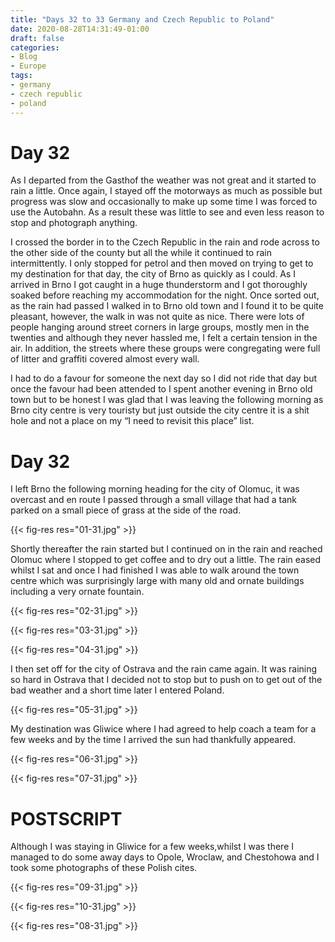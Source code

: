 ```yaml
---
title: "Days 32 to 33 Germany and Czech Republic to Poland"
date: 2020-08-28T14:31:49-01:00
draft: false
categories:
- Blog
- Europe
tags:
- germany
- czech republic
- poland
---
```


# Day 32

As I departed from the Gasthof the weather was not great and it started to rain a little. Once again, I stayed off the motorways as much as possible but progress was slow and occasionally to make up some time I was forced to use the Autobahn. As a result these was little to see and even less reason to stop and photograph anything.

I crossed the border in to the Czech Republic in the rain and rode across to the other side of the county but all the while it continued to rain intermittently. I only stopped for petrol and then moved on trying to get to my destination for that day, the city of Brno as quickly as I could. As I arrived in Brno I got caught in a huge thunderstorm and I got thoroughly soaked before reaching my accommodation for the night. Once sorted out, as the rain had passed I walked in to Brno old town and I found it to be quite pleasant, however, the walk in was not quite as nice. There were lots of people hanging around street corners in large groups, mostly men in the twenties and although they never hassled me, I felt a certain tension in the air. In addition, the streets where these groups were congregating were full of litter and graffiti covered almost every wall.

I had to do a favour for someone the next day so I did not ride that day but once the favour had been attended to I spent another evening in Brno old town but to be honest I was glad that I was leaving the following morning as Brno city centre is very touristy but just outside the city centre it is a shit hole and not a place on my “I need to revisit this place” list.

# Day 32

I left Brno the following morning heading for the city of Olomuc, it was overcast and en route I passed through a small village that had a tank parked on a small piece of grass at the side of the road.

{{< fig-res res="01-31.jpg" >}}

Shortly thereafter the rain started but I continued on in the rain and reached Olomuc where I stopped to get coffee and to dry out a little. The rain eased whilst I sat and once I had finished I was able to walk around the town centre which was surprisingly large with many old and ornate buildings including a very ornate fountain.

{{< fig-res res="02-31.jpg" >}}

{{< fig-res res="03-31.jpg" >}}

{{< fig-res res="04-31.jpg" >}}

I then set off for the city of Ostrava and the rain came again. It was raining so hard in Ostrava that I decided not to stop but to push on to get out of the bad weather and a short time later I entered Poland.

{{< fig-res res="05-31.jpg" >}}

My destination was Gliwice where I had agreed to help coach a team for a few weeks and by the time I arrived the sun had thankfully appeared. 

{{< fig-res res="06-31.jpg" >}}

{{< fig-res res="07-31.jpg" >}}

# POSTSCRIPT

Although I was staying in Gliwice for a few weeks,whilst I was there I managed to do some away days to Opole, Wroclaw, and Chestohowa and I took some photographs of these Polish cites. 

{{< fig-res res="09-31.jpg" >}}

{{< fig-res res="10-31.jpg" >}}

{{< fig-res res="08-31.jpg" >}}
